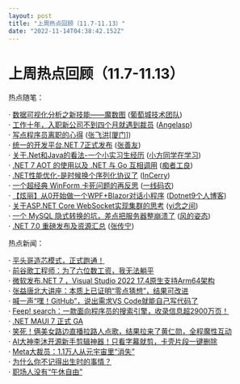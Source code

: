 ```yaml
---
layout: post
title: "上周热点回顾（11.7-11.13）"
date: "2022-11-14T04:38:42.152Z"
---
```

上周热点回顾（11.7-11.13）
==================

热点随笔：

· [数据可视化分析之新技能——魔数图](https://www.cnblogs.com/powertoolsteam/archive/2022/11/09/16873567.html) ([葡萄城技术团队](https://www.cnblogs.com/powertoolsteam/))  
· [工作十年，入职新公司不到四个月就遇到裁员](https://www.cnblogs.com/angelasp/archive/2022/11/07/16866105.html) ([Angelasp](https://www.cnblogs.com/angelasp/))  
· [写点程序员离职的心得](https://www.cnblogs.com/jackyfei/archive/2022/11/10/16876279.html) ([张飞洪\[厦门\]](https://www.cnblogs.com/jackyfei/))  
· [统一的开发平台.NET 7正式发布](https://www.cnblogs.com/shanyou/archive/2022/11/09/16871945.html) ([张善友](https://www.cnblogs.com/shanyou/))  
· [关于.Net和Java的看法-一个小实习生经历](https://www.cnblogs.com/xiaofangcode/archive/2022/11/09/16871193.html) ([小方同学在学习](https://www.cnblogs.com/xiaofangcode/))  
· [.NET 7 AOT 的使用以及 .NET 与 Go 互相调用](https://www.cnblogs.com/whuanle/archive/2022/11/10/16875679.html) ([痴者工良](https://www.cnblogs.com/whuanle/))  
· [.NET性能优化-是时候换个序列化协议了](https://www.cnblogs.com/InCerry/archive/2022/11/07/Dotnet-Perf-Opt-Serialization-Protocol.html) ([InCerry](https://www.cnblogs.com/InCerry/))  
· [一个超经典 WinForm 卡死问题的再反思](https://www.cnblogs.com/huangxincheng/archive/2022/11/08/16868486.html) ([一线码农](https://www.cnblogs.com/huangxincheng/))  
· [【炫丽】从0开始做一个WPF+Blazor对话小程序](https://www.cnblogs.com/Dotnet9-com/archive/2022/11/08/16868009.html) ([Dotnet9个人博客](https://www.cnblogs.com/Dotnet9-com/))  
· [关于ASP.NET Core WebSocket实现集群的思考](https://www.cnblogs.com/wucy/archive/2022/11/08/16857160.html) ([yi念之间](https://www.cnblogs.com/wucy/))  
· [一个 MySQL 隐式转换的坑，差点把服务器整崩溃了](https://www.cnblogs.com/fengzheng/archive/2022/11/10/16876158.html) ([风的姿态](https://www.cnblogs.com/fengzheng/))  
· [.NET 7.0 重磅发布及资源汇总](https://www.cnblogs.com/SavionZhang/archive/2022/11/09/16872493.html) ([张传宁](https://www.cnblogs.com/SavionZhang/))

热点新闻：

· [平头哥造芯模式，正式跑通！](https://news.cnblogs.com/n/731136/)  
· [前谷歌工程师：为了六位数工资，我无法躺平](https://news.cnblogs.com/n/731286/)  
· [微软发布.NET 7 ，Visual Studio 2022 17.4原生支持Arm64架构](https://news.cnblogs.com/n/731313/)  
· [张益唐北大讲座：本质上已证明“零点猜想”，结果可改进](https://news.cnblogs.com/n/731238/)  
· [喊一声“嘿！GitHub”，说出需求VS Code就能自己写代码了](https://news.cnblogs.com/n/731487/)  
· [Feep! search：一款面向程序员的搜索引擎，收录信息超2900万页！](https://news.cnblogs.com/n/731448/)  
· [.NET MAUI 7 正式 GA](https://news.cnblogs.com/n/731410/)  
· [笑死！俩美女路边直播拉路人点歌，结果拉来了黄仁勋，全程魔性互动](https://news.cnblogs.com/n/731370/)  
· [AI大神李沐开源新手剪辑神器！只看字幕就剪，卡壳片段一键删除](https://news.cnblogs.com/n/731367/)  
· [Meta大裁员：1.1万人从元宇宙里“消失”](https://news.cnblogs.com/n/731375/)  
· [为什么你不记得出生时的事情？](https://news.cnblogs.com/n/731517/)  
· [职场人没有“午休自由”](https://news.cnblogs.com/n/731137/)